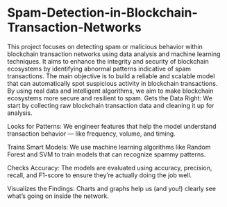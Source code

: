 # Spam-Detection-in-Blockchain-Transaction-Networks
This project focuses on detecting spam or malicious behavior within blockchain transaction networks using data analysis and machine learning techniques. It aims to enhance the integrity and security of blockchain ecosystems by identifying abnormal patterns indicative of spam transactions.
The main objective is to build a reliable and scalable model that can automatically spot suspicious activity in blockchain transactions. By using real data and intelligent algorithms, we aim to make blockchain ecosystems more secure and resilient to spam.
Gets the Data Right: We start by collecting raw blockchain transaction data and cleaning it up for analysis.

Looks for Patterns: We engineer features that help the model understand transaction behavior — like frequency, volume, and timing.

Trains Smart Models: We use machine learning algorithms like Random Forest and SVM to train models that can recognize spammy patterns.

Checks Accuracy: The models are evaluated using accuracy, precision, recall, and F1-score to ensure they’re actually doing the job well.

Visualizes the Findings: Charts and graphs help us (and you!) clearly see what’s going on inside the network.
